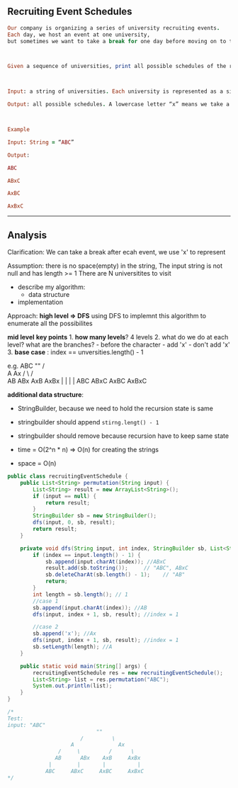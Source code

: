 ##  Recruiting Event Schedules

```ruby
Our company is organizing a series of university recruiting events. 
Each day, we host an event at one university, 
but sometimes we want to take a break for one day before moving on to the next university.



Given a sequence of universities, print all possible schedules of the recruiting events.



Input: a string of universities. Each university is represented as a single capital letter.

Output: all possible schedules. A lowercase letter “x” means we take a break.



Example

Input: String = “ABC”

Output:

ABC

ABxC

AxBC

AxBxC
```
---


## Analysis


Clarification: We can take a break after ecah event, we use 'x' to represent

Assumption:
there is no space(empty) in the string,
The input string is not null and has length >= 1
There are N universitites to visit


- describe my algorithm:
  - data structure
- implementation


Approach:
**high level => DFS**
using DFS to implemnt this algorithm to enumerate all the possibilites

**mid level**
    **key points**
  	  1. **how many levels**? 4 levels
	  2. what do we do at each level? what are the branches?
	    - before the character
	      - add 'x'
		  - don't add 'x'
      3. **base case** :  index == unversities.length() - 1
					


e.g. ABC
						""
				  /            \
				A              Ax
			/     \         /      \
		   AB	  ABx      AxB     AxBx
		   |       |       |          |
		   ABC    ABxC    AxBC    AxBxC





**additional data structure**:
- StringBuilder, because we need to hold the recursion state is same
- stringbuilder should append `stirng.lengt() - 1`
- stringbuilder should remove because recursion have to keep same state



- time = O(2^n * n) => O(n) for creating the strings
- space = O(n)


```java
public class recruitingEventSchedule {
    public List<String> permutation(String input) {
        List<String> result = new ArrayList<String>();
        if (input == null) {
            return result;
        }
        StringBuilder sb = new StringBuilder();
        dfs(input, 0, sb, result);
        return result;
    }

    private void dfs(String input, int index, StringBuilder sb, List<String> result) {
        if (index == input.length() - 1) {
            sb.append(input.charAt(index)); //ABxC
            result.add(sb.toString());     // "ABC", ABxC
            sb.deleteCharAt(sb.length() - 1);    // "AB"
            return;
        }
        int length = sb.length(); // 1
        //case 1
        sb.append(input.charAt(index)); //AB
        dfs(input, index + 1, sb, result); //index = 1

        //case 2
        sb.append('x'); //Ax
        dfs(input, index + 1, sb, result); //index = 1
        sb.setLength(length); //A
    }

    public static void main(String[] args) {
        recruitingEventSchedule res = new recruitingEventSchedule();
        List<String> list = res.permutation("ABC");
        System.out.println(list);
    }
}

/*
Test:
input: "ABC"
		                    ""
				       /         \
				    A              Ax
				/     \         /      \
			   AB	   ABx    AxB     AxBx
			 |        |       |          |
		    ABC     ABxC     AxBC     AxBxC
*/
```